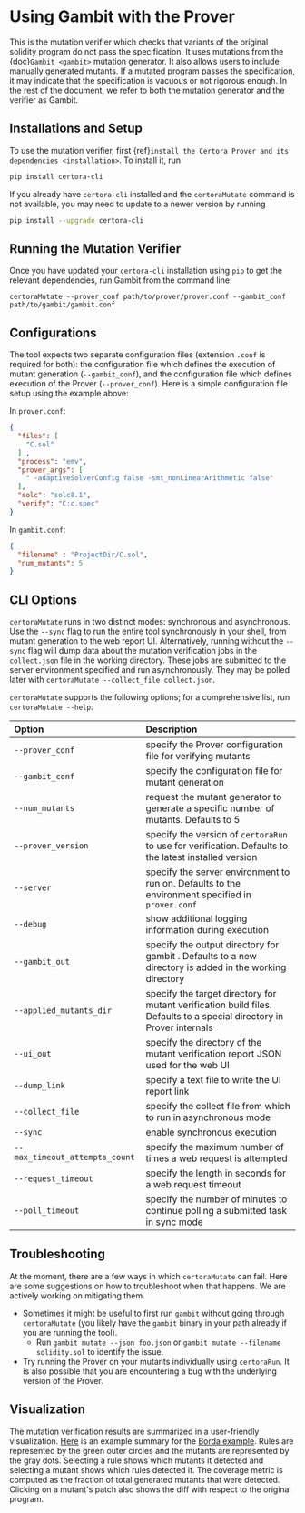 # Using Gambit with the Prover

This is the mutation verifier which
 checks that variants of the original
 solidity program do not pass the specification.
It uses mutations from the {doc}`Gambit <gambit>`
  mutation generator.
It also allows users to include manually generated mutants.
If a mutated program passes the specification,
it may indicate that the specification is vacuous or not rigorous enough.
In the rest of the document,
  we refer to both the mutation generator and the verifier as Gambit.

## Installations and Setup

To use the mutation verifier,
  first {ref}`install the Certora Prover and its dependencies <installation>`.
To install it, run

```sh
pip install certora-cli
```

If you already have `certora-cli` installed and
  the `certoraMutate` command is not available,
  you may need to update to a newer version by running

```sh
pip install --upgrade certora-cli
```


## Running the Mutation Verifier

Once you have updated your `certora-cli` installation using `pip` to get the relevant
dependencies, run Gambit from the command line:

```
certoraMutate --prover_conf path/to/prover/prover.conf --gambit_conf path/to/gambit/gambit.conf
```

## Configurations
The tool expects two separate configuration files (extension `.conf` is required for both):
the configuration file which defines the execution of mutant generation (`--gambit_conf`),
and the configuration file which defines execution of the Prover (`--prover_conf`).
Here is a simple configuration file setup using the example above:

In `prover.conf`:

```json
{
  "files": [
    "C.sol"
  ] ,
  "process": "emv",
  "prover_args": [
    " -adaptiveSolverConfig false -smt_nonLinearArithmetic false"
  ],
  "solc": "solc8.1",
  "verify": "C:c.spec"
}
```
In `gambit.conf`:

```json
{
  "filename" : "ProjectDir/C.sol",
  "num_mutants": 5
}
```

## CLI Options

`certoraMutate` runs in two distinct modes: synchronous and asynchronous. Use the `--sync` flag to run the entire tool synchronously
in your shell, from mutant generation to the web report UI. Alternatively, running without the `--sync` flag will dump
data about the mutation verification jobs in the `collect.json` file in the working directory. These jobs are submitted
to the server environment specified and run asynchronously. They may be polled later with
`certoraMutate --collect_file collect.json`.

`certoraMutate` supports the following options; for a comprehensive list, run `certoraMutate --help`:

| Option                         | Description                                                                                                           |
|:-------------------------------|:----------------------------------------------------------------------------------------------------------------------|
| `--prover_conf`                | specify the Prover configuration file for verifying mutants                                                           |
| `--gambit_conf`                | specify the configuration file for mutant generation                                                                  |
| `--num_mutants`                | request the mutant generator to generate a specific number of mutants. Defaults to 5                                  |
| `--prover_version`             | specify the version of `certoraRun` to use for verification. Defaults to the latest installed version                 |
| `--server`                     | specify the server environment to run on. Defaults to the environment specified in `prover.conf`                    |
| `--debug`                      | show additional logging information during execution                                                                  |
| `--gambit_out`                 | specify the output directory for gambit . Defaults to a new directory is added in the working directory               |
| `--applied_mutants_dir`        | specify the target directory for mutant verification build files. Defaults to a special directory in Prover internals |
| `--ui_out`                     | specify the directory of the mutant verification report JSON used for the web UI                                      |
| `--dump_link`                  | specify a text file to write the UI report link                                                                       |
| `--collect_file`               | specify the collect file from which to run in asynchronous mode                                                       |
| `--sync`                       | enable synchronous execution                                                                                          |
| `--max_timeout_attempts_count` | specify the maximum number of times a web request is attempted                                                        |
| `--request_timeout`            | specify the length in seconds for a web request timeout                                                               |
| `--poll_timeout`               | specify the number of minutes to continue polling a submitted task in sync mode                                       |

## Troubleshooting

At the moment, there are a few ways in which `certoraMutate` can fail. Here are some suggestions on how to troubleshoot when that happens. We are actively working on mitigating them.

- Sometimes it might be useful to first run `gambit` without going through `certoraMutate`
  (you likely have the `gambit` binary in your path already if you are running the tool).
  * Run `gambit mutate --json foo.json` or `gambit mutate --filename solidity.sol` to identify the issue.
- Try running the Prover on your mutants individually using `certoraRun`. It is also possible that you are encountering a bug with the underlying version of the Prover.

## Visualization

The mutation verification results are
  summarized in a user-friendly visualization.
[Here](https://mutation-testing-beta.certora.com/reports/mutation?id=c7c659d7-d500-46f2-acf1-1392eee714b5&anonymousKey=f4b40ba6-2160-4993-9f50-02625b291cae) is an example summary
  for the [Borda example](https://demo.certora.com/?Borda).
Rules are represented by the green outer circles
  and the mutants are represented by the gray dots.
Selecting a rule shows which mutants it detected
  and selecting a mutant shows which rules detected it.
The coverage metric is computed as the fraction
  of total generated mutants that were detected.
Clicking on a mutant's patch also shows the
  diff with respect to the original program.

